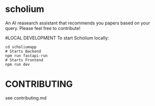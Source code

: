 # scholium
An AI reasearch assistant that recommends you papers based on your query. Please feel free to contribute!


#LOCAL DEVELOPMENT
To start Scholium locally:
```Shell
cd scholiumapp
# Starts Backend
npm run fastapi-run
# Starts Frontend
npm run dev
```

# CONTRIBUTING 
see contributing.md
